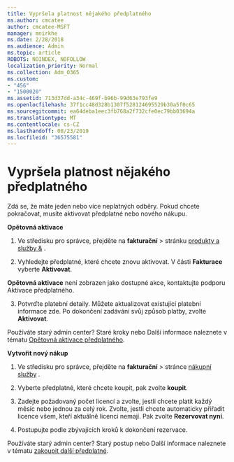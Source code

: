 ```yaml
---
title: Vypršela platnost nějakého předplatného
ms.author: cmcatee
author: cmcatee-MSFT
manager: mnirkhe
ms.date: 2/28/2018
ms.audience: Admin
ms.topic: article
ROBOTS: NOINDEX, NOFOLLOW
localization_priority: Normal
ms.collection: Adm_O365
ms.custom:
- "456"
- "1500020"
ms.assetid: 713d37dd-a34c-469f-b96b-99d63e793fe9
ms.openlocfilehash: 37f1cc48d328b1307f528124695529b30a5f0c65
ms.sourcegitcommit: ea64deba1eec3fb768a2f732cfe0ec79bb03694a
ms.translationtype: MT
ms.contentlocale: cs-CZ
ms.lasthandoff: 08/23/2019
ms.locfileid: "36575581"
---
```

# <a name="expired-subscription"></a>Vypršela platnost nějakého předplatného

Zdá se, že máte jeden nebo více neplatných odběry. Pokud chcete pokračovat, musíte aktivovat předplatné nebo nového nákupu.
  
**Opětovná aktivace**
  
1. Ve středisku pro správce, přejděte na **fakturační** \> stránku [produkty a služby &](https://go.microsoft.com/fwlink/p/?linkid=842054) .

2. Vyhledejte předplatné, které chcete znovu aktivovat. V části **Fakturace** vyberte **Aktivovat**.

**Opětovná aktivace** není zobrazen jako dostupné akce, kontaktujte podporu Aktivace předplatného.

3. Potvrďte platební detaily. Můžete aktualizovat existující platební informace zde. Po dokončení zadávání svůj způsob platby, zvolte **Aktivovat**.

Používáte starý admin center? Staré kroky nebo Další informace naleznete v tématu [Opětovná aktivace předplatného](https://docs.microsoft.com/office365/admin/subscriptions-and-billing/reactivate-your-subscription).

**Vytvořit nový nákup**
  
1. Ve středisku pro správce, přejděte na **fakturační** \> stránce [nákupní služby](https://go.microsoft.com/fwlink/p/?linkid=868433) .

2. Vyberte předplatné, které chcete koupit, pak zvolte **koupit**.

3. Zadejte požadovaný počet licencí a zvolte, jestli chcete platit každý měsíc nebo jednou za celý rok. Zvolte, jestli chcete automaticky přiřadit licence všem, kteří aktuálně licenci nemají. Pak zvolte **Rezervovat nyní**.

4. Postupujte podle zbývajících kroků k dokončení rezervace.

Používáte starý admin center? Starý postup nebo Další informace naleznete v tématu [zakoupit další předplatné](https://docs.microsoft.com/office365/admin/subscriptions-and-billing/buy-another-subscription).
